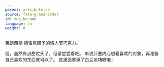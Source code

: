 ```yaml
---
parent: attribute.ce
source: fate-grand-order
id: mug-bonbon
language: zh
weight: 0
---
```


弗朗西斯·德雷克赠予的情人节巧克力。

给，虽然有点甜过头了，但请尝尝看吧。
听说只要内心想着喜欢的对象，再准备自己喜欢的东西就可以了。
这里面塞满了白兰地啫喱哦！
